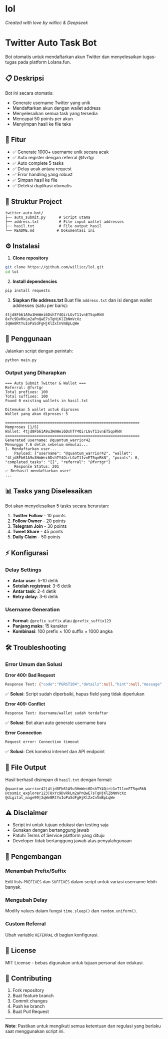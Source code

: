 # lol

*Created with love by willicc & Deepseek*

# Twitter Auto Task Bot

Bot otomatis untuk mendaftarkan akun Twitter dan menyelesaikan tugas-tugas pada platform Lolana.fun.

## 📋 Deskripsi

Bot ini secara otomatis:
- Generate username Twitter yang unik
- Mendaftarkan akun dengan wallet address
- Menyelesaikan semua task yang tersedia
- Mencapai 50 points per akun
- Menyimpan hasil ke file teks

## 🚀 Fitur

- ✅ Generate 1000+ username unik secara acak
- ✅ Auto register dengan referral @fvrtgr
- ✅ Auto complete 5 tasks
- ✅ Delay acak antara request
- ✅ Error handling yang robust
- ✅ Simpan hasil ke file
- ✅ Deteksi duplikasi otomatis

## 📁 Struktur Project

```
twitter-auto-bot/
├── auto_submit.py      # Script utama
├── address.txt         # File input wallet addresses
├── hasil.txt           # File output hasil
└── README.md          # Dokumentasi ini
```

## ⚙️ Instalasi

1. **Clone repository**
```bash
git clone https://github.com/willicc/lol.git
cd lol
```

2. **Install dependencies**
```bash
pip install requests
```

3. **Siapkan file address.txt**
Buat file `address.txt` dan isi dengan wallet addresses (satu per baris):

```
4tjd8Fb61A9u3HmWei6DshTY4QirLGvT11vnET5qoRkN
8xYc9DvRkLm2aPnQwE7sTgHjKlZbNmVcXz
3qWe8RtYuIoPaSdFgHjKlZxCnVmBpLqWe
```

## 🎯 Penggunaan

Jalankan script dengan perintah:

```bash
python main.py
```

### Output yang Diharapkan

```
=== Auto Submit Twitter & Wallet ===
Referral: @fvrtgr
Total prefixes: 100
Total suffixes: 100
Found 0 existing wallets in hasil.txt

Ditemukan 5 wallet untuk diproses
Wallet yang akan diproses: 5

============================================================
Memproses [1/5]
Wallet: 4tjd8Fb61A9u3HmWei6DshTY4QirLGvT11vnET5qoRkN
============================================================
Generated username: @quantum_warrior42
Menunggu 7.6 detik sebelum memulai...
1. Mendaftarkan user...
    Payload: {"username": "@quantum_warrior42", "wallet": "4tjd8Fb61A9u3HmWei6DshTY4QirLGvT11vnET5qoRkN", "points": 0, "completed_tasks": "[]", "referral": "@fvrtgr"}
    Response Status: 201
✅ Berhasil mendaftarkan user!
...
```

## 📊 Tasks yang Diselesaikan

Bot akan menyelesaikan 5 tasks secara berurutan:

1. **Twitter Follow** - 10 points
2. **Follow Owner** - 20 points  
3. **Telegram Join** - 30 points
4. **Tweet Share** - 45 points
5. **Daily Claim** - 50 points

## ⚡ Konfigurasi

### Delay Settings
- **Antar user**: 5-10 detik
- **Setelah registrasi**: 3-6 detik  
- **Antar task**: 2-4 detik
- **Retry delay**: 3-6 detik

### Username Generation
- **Format**: `@prefix_suffix` atau `@prefix_suffix123`
- **Panjang maks**: 15 karakter
- **Kombinasi**: 100 prefix × 100 suffix × 1000 angka

## 🛠 Troubleshooting

### Error Umum dan Solusi

**Error 400: Bad Request**
```bash
Response Text: {"code":"PGRST204","details":null,"hint":null,"message":"Could not find the 'lolana_balance' column"}
```
✅ **Solusi**: Script sudah diperbaiki, hapus field yang tidak diperlukan

**Error 409: Conflict**
```bash
Response Text: Username/wallet sudah terdaftar
```
✅ **Solusi**: Bot akan auto generate username baru

**Error Connection**
```bash
Request error: Connection timeout
```
✅ **Solusi**: Cek koneksi internet dan API endpoint

## 📝 File Output

Hasil berhasil disimpan di `hasil.txt` dengan format:
```
@quantum_warrior42|4tjd8Fb61A9u3HmWei6DshTY4QirLGvT11vnET5qoRkN
@cosmic_explorer123|8xYc9DvRkLm2aPnQwE7sTgHjKlZbNmVcXz
@digital_mage99|3qWe8RtYuIoPaSdFgHjKlZxCnVmBpLqWe
```

## ⚠️ Disclaimer

- Script ini untuk tujuan edukasi dan testing saja
- Gunakan dengan bertanggung jawab
- Patuhi Terms of Service platform yang dituju
- Developer tidak bertanggung jawab atas penyalahgunaan

## 🔧 Pengembangan

### Menambah Prefix/Suffix
Edit lists `PREFIXES` dan `SUFFIXES` dalam script untuk variasi username lebih banyak.

### Mengubah Delay
Modify values dalam fungsi `time.sleep()` dan `random.uniform()`.

### Custom Referral
Ubah variable `REFERRAL` di bagian konfigurasi.

## 📄 License

MIT License - bebas digunakan untuk tujuan personal dan edukasi.

## 🤝 Contributing

1. Fork repository
2. Buat feature branch
3. Commit changes
4. Push ke branch
5. Buat Pull Request

---

**Note**: Pastikan untuk mengikuti semua ketentuan dan regulasi yang berlaku saat menggunakan script ini.
